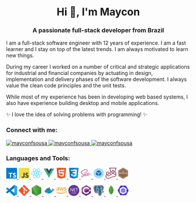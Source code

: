 <h1 align="center">Hi 👋, I'm Maycon</h1>
<h3 align="center">A passionate full-stack developer from Brazil</h3>

<p align="left">

I am a full-stack software engineer with 12 years of experience.
I am a fast learner and I stay on top of the latest trends.
I am always motivated to learn new things.

During my career I worked on a number of critical and strategic applications for industrial and financial companies by actuating in design, implementation and delivery phases of the software development.
I always value the clean code principles and the unit tests.

While most of my experience has been in developing web based systems, I also have experience building desktop and mobile applications.

✨ I love the idea of solving problems with programming! ✨

</p>

<!--
<div>
  <img heigth="180em" src="https://github-readme-stats.vercel.app/api?username=mayconfsousa&theme=dark&show_icons=true"/>
</div>
--!>

<h3 align="left">Connect with me:</h3>
<p align="left">
  <a href="https://linkedin.com/in/mayconfsousa" target="blank">
    <img src="https://img.shields.io/badge/LinkedIn-0077B5?style=for-the-badge&logo=linkedin&logoColor=white" alt="mayconfsousa" />
  </a>
  <a href="mailto:mayconfsousa@gmail.com" target="blank">
    <img src="https://img.shields.io/badge/Gmail-D14836?style=for-the-badge&logo=gmail&logoColor=white" alt="mayconfsousa" />
  </a>
  <a href="https://dev.to/mayconfsousa" target="blank">
    <img src="https://img.shields.io/badge/dev.to-0A0A0A?style=for-the-badge&logo=dev.to&logoColor=white" alt="mayconfsousa" />
  </a>  
</p>

<h3 align="left">Languages and Tools:</h3>
<p align="left">
  <a href="https://www.typescriptlang.org/">
    <img src="https://raw.githubusercontent.com/devicons/devicon/master/icons/typescript/typescript-original.svg" width="30" height="30" />
  </a>
  <a href="https://www.w3schools.com/js/">
    <img src="https://raw.githubusercontent.com/devicons/devicon/master/icons/javascript/javascript-original.svg" width="30" height="30" />
  </a>
  <a href="https://reactjs.org/">
    <img src="https://raw.githubusercontent.com/devicons/devicon/master/icons/react/react-original.svg" width="30" height="30" />
  </a>
  <a href="https://vuejs.org/">
    <img src="https://raw.githubusercontent.com/devicons/devicon/master/icons/vuejs/vuejs-original.svg" width="30" height="30" />
  </a>
  <a href="https://www.w3schools.com/html/">
    <img src="https://raw.githubusercontent.com/devicons/devicon/master/icons/html5/html5-original.svg" width="30" height="30" />
  </a>
  <a href="https://www.w3schools.com/css/">
    <img src="https://raw.githubusercontent.com/devicons/devicon/master/icons/css3/css3-original.svg" width="30" height="30" />
  </a>
  <a href="https://sass-lang.com/">
    <img src="https://raw.githubusercontent.com/devicons/devicon/master/icons/sass/sass-original.svg" width="30" height="30" />
  </a>
  <a href="https://webpack.js.org/">
    <img src="https://raw.githubusercontent.com/devicons/devicon/master/icons/webpack/webpack-original.svg" width="30" height="30" /></
  a>  
  <a href="https://jestjs.io/">
    <img src="https://raw.githubusercontent.com/devicons/devicon/master/icons/jest/jest-plain.svg" width="30" height="30" />
  </a>
  <a href="https://mochajs.org/">
    <img src="https://raw.githubusercontent.com/devicons/devicon/master/icons/mocha/mocha-plain.svg" width="30" height="30" />
  </a>
</p>
<p align="left">
  <a href="https://code.visualstudio.com/">
    <img src="https://raw.githubusercontent.com/devicons/devicon/master/icons/vscode/vscode-original.svg" width="30" height="30" />
  </a>
  <a href="https://git-scm.com/">
    <img src="https://raw.githubusercontent.com/devicons/devicon/master/icons/git/git-original.svg" width="30" height="30" />
  </a>
  <a href="https://nodejs.org/en/">
    <img src="https://raw.githubusercontent.com/devicons/devicon/master/icons/nodejs/nodejs-original.svg" width="30" height="30" />
  </a>
  <a href="https://www.docker.com/">
    <img src="https://raw.githubusercontent.com/devicons/devicon/master/icons/docker/docker-original.svg" width="30" height="30" />
  </a>
  <a href="https://aws.amazon.com/">
    <img src="https://raw.githubusercontent.com/devicons/devicon/master/icons/amazonwebservices/amazonwebservices-plain-wordmark.svg" width="30" height="30" />
  </a>
  <a href="https://docs.microsoft.com/en-us/dotnet/">
    <img src="https://raw.githubusercontent.com/devicons/devicon/master/icons/dotnetcore/dotnetcore-original.svg" width="30" height="30" />
  </a>
  <a href="https://docs.microsoft.com/en-us/dotnet/csharp/">
    <img src="https://raw.githubusercontent.com/devicons/devicon/master/icons/csharp/csharp-original.svg" width="30" height="30" />
  </a>
  <a href="https://www.postgresql.org/">
    <img src="https://raw.githubusercontent.com/devicons/devicon/master/icons/postgresql/postgresql-original.svg" width="30" height="30" />
  </a>
  <a href="https://www.mongodb.com/">
    <img src="https://raw.githubusercontent.com/devicons/devicon/master/icons/mongodb/mongodb-original.svg" width="30" height="30" />
  </a>
  <a href="https://eslint.org/">
    <img src="https://raw.githubusercontent.com/devicons/devicon/master/icons/eslint/eslint-original.svg" width="30" height="30" />
  </a>
</p>
